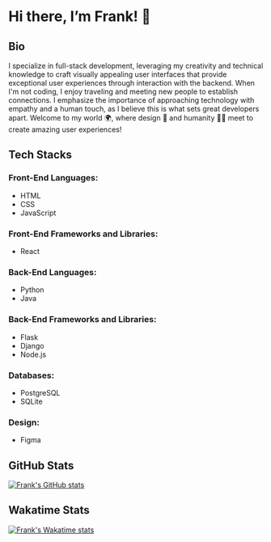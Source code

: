 # Hi there, I’m Frank! 👋

## Bio

I specialize in full-stack development, leveraging my creativity and technical knowledge to craft visually appealing user interfaces that provide exceptional user experiences through interaction with the backend. When I'm not coding, I enjoy traveling and meeting new people to establish connections. I emphasize the importance of approaching technology with empathy and a human touch, as I believe this is what sets great developers apart. Welcome to my world 🌍, where design 🎨 and humanity 👏🏾 meet to create amazing user experiences!

## Tech Stacks

### Front-End Languages:
- HTML
- CSS
- JavaScript

### Front-End Frameworks and Libraries:
- React

### Back-End Languages:
- Python
- Java

### Back-End Frameworks and Libraries:
- Flask
- Django
- Node.js

### Databases:
- PostgreSQL
- SQLite

### Design:
- Figma

## GitHub Stats

[![Frank's GitHub stats](https://github-readme-stats.vercel.app/api?username=Mwaisaka&show_icons=true&theme=dark)](https://github.com/Mwaisaka)

## Wakatime Stats

[![Frank's Wakatime stats](https://github-readme-stats.vercel.app/api/wakatime?username=Mwaisaka&layout=compact)](https://github.com/Mwaisaka)


<!---
Mwaisaka/Mwaisaka is a ✨ special ✨ repository because its `README.md` (this file) appears on your GitHub profile.
You can click the Preview link to take a look at your changes.
--->

